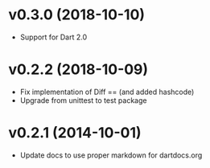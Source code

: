 # v0.3.0 (2018-10-10)
- Support for Dart 2.0

# v0.2.2 (2018-10-09)
- Fix implementation of Diff == (and added hashcode)
- Upgrade from unittest to test package

# v0.2.1 (2014-10-01)
- Update docs to use proper markdown for dartdocs.org
